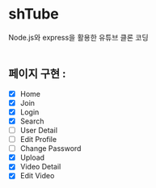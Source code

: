 # shTube

Node.js와 express을 활용한 유튜브 클론 코딩
<br/><br>
## 페이지 구현 :
- [X] Home
- [X] Join
- [X] Login
- [X] Search
- [ ] User Detail
- [ ] Edit Profile
- [ ] Change Password
- [X] Upload
- [X] Video Detail
- [X] Edit Video